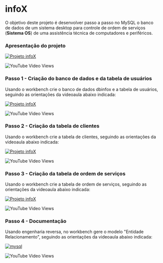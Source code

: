 # infoX
O objetivo deste projeto é desenvolver passo a passo no MySQL o banco de dados de um sistema desktop para controle de ordem de serviços (**Sistema OS**) de uma assistência técnica de computadores e periféricos.

### Apresentação do projeto
[![Projeto infoX](http://img.youtube.com/vi/eA4WjjkzK3c/0.jpg)](http://www.youtube.com/watch?v=eA4WjjkzK3c "Assistir no YouTube")

![YouTube Video Views](https://img.shields.io/youtube/views/eA4WjjkzK3c?style=social)
### Passo 1 - Criação do banco de dados e da tabela de usuários
Usando o workbench crie o banco de dados dbinfox e a tabela de usuários, seguindo as orientações da videoaula abaixo indicada:

[![Projeto infoX](http://img.youtube.com/vi/VMzEqwKjUDE/0.jpg)](http://www.youtube.com/watch?v=VMzEqwKjUDE "Assistir no YouTube")

![YouTube Video Views](https://img.shields.io/youtube/views/VMzEqwKjUDE?style=social)
### Passo 2 - Criação da tabela de clientes
Usando o workbench crie a tabela de clientes, seguindo as orientações da videoaula abaixo indicada:

[![Projeto infoX](http://img.youtube.com/vi/vZo2c4kNXxM/0.jpg)](http://www.youtube.com/watch?v=vZo2c4kNXxM "Assistir no YouTube")

![YouTube Video Views](https://img.shields.io/youtube/views/vZo2c4kNXxM?style=social)
### Passo 3 - Criação da tabela de ordem de serviços
Usando o workbench crie a tabela de ordem de serviços, seguindo as orientações da videoaula abaixo indicada:

[![Projeto infoX](http://img.youtube.com/vi/AHbmgF1TSgQ/0.jpg)](http://www.youtube.com/watch?v=AHbmgF1TSgQ "Assistir no YouTube")

![YouTube Video Views](https://img.shields.io/youtube/views/AHbmgF1TSgQ?style=social)
### Passo 4 - Documentação
Usando engenharia reversa, no workbench gere o modelo "Entidade Relacionamento", seguindo as orientações da videoaula abaixo indicada:

[![mysql](http://img.youtube.com/vi/__jD_kB9qPY/0.jpg)](http://www.youtube.com/watch?v=__jD_kB9qPY "Assistir no YouTube")

![YouTube Video Views](https://img.shields.io/youtube/views/__jD_kB9qPY?style=social)
